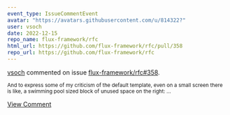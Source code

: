```yaml
---
event_type: IssueCommentEvent
avatar: "https://avatars.githubusercontent.com/u/814322?"
user: vsoch
date: 2022-12-15
repo_name: flux-framework/rfc
html_url: https://github.com/flux-framework/rfc/pull/358
repo_url: https://github.com/flux-framework/rfc
---
```


<a href='https://github.com/vsoch' target='_blank'>vsoch</a> commented on issue <a href='https://github.com/flux-framework/rfc/pull/358' target='_blank'>flux-framework/rfc#358</a>.

<small>And to express some of my criticism of the default template, even on a small screen there is like, a swimming pool sized block of unused space on the right:...</small>

<a href='https://github.com/flux-framework/rfc/pull/358' target='_blank'>View Comment</a>